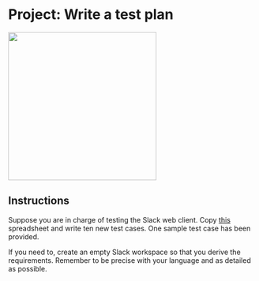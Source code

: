 # Project: Write a test plan

<img src='https://static.brandfolder.com/slack/logo/slack-primary-logo.png' style="width: 300px"/>

## Instructions

Suppose you are in charge of testing the Slack web client. Copy [this](https://docs.google.com/spreadsheets/d/1wyR53mALq0qHzddFK7b2CA9S4ywsNcKRJVtl_niO42o/edit?usp=sharing) spreadsheet and write ten new test cases. One sample test case has been provided.

If you need to, create an empty Slack workspace so that you derive the requirements. Remember to be precise with your language and as detailed as possible.
